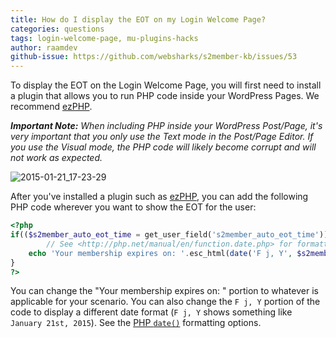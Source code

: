 ```yaml
---
title: How do I display the EOT on my Login Welcome Page?
categories: questions
tags: login-welcome-page, mu-plugins-hacks
author: raamdev
github-issue: https://github.com/websharks/s2member-kb/issues/53
---
```


To display the EOT on the Login Welcome Page, you will first need to install a plugin that allows you to run PHP code inside your WordPress Pages. We recommend [ezPHP](http://wordpress.org/plugins/ezphp/).

_**Important Note:** When including PHP inside your WordPress Post/Page, it's very important that you only use the Text mode in the Post/Page Editor. If you use the Visual mode, the PHP code will likely become corrupt and will not work as expected._

![2015-01-21_17-23-29](https://cloud.githubusercontent.com/assets/53005/5846531/41a299ae-a192-11e4-97d1-5e7cf23cef41.png)

After you've installed a plugin such as [ezPHP](http://wordpress.org/plugins/ezphp/), you can add the following PHP code wherever you want to show the EOT for the user:

```php
<?php
if(($s2member_auto_eot_time = get_user_field('s2member_auto_eot_time'))) {
        // See <http://php.net/manual/en/function.date.php> for formatting options.
	echo 'Your membership expires on: '.esc_html(date('F j, Y', $s2member_auto_eot_time));
}
?>
```

You can change the "Your membership expires on: " portion to whatever is applicable for your scenario. You can also change the `F j, Y` portion of the code to display a different date format (`F j, Y` shows something like `January 21st, 2015`). See the [PHP `date()`](http://php.net/manual/en/function.date.php) formatting options.